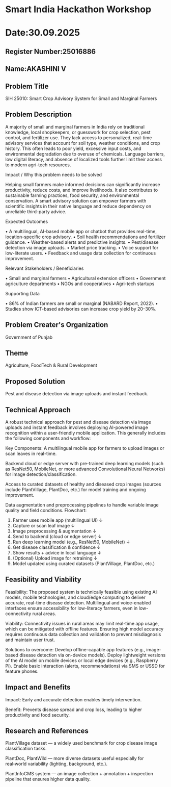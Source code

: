 # Smart India Hackathon Workshop
# Date:30.09.2025
## Register Number:25016886
## Name:AKASHINI V
## Problem Title
SIH 25010: Smart Crop Advisory System for Small and Marginal Farmers
## Problem Description
A majority of small and marginal farmers in India rely on traditional knowledge, local shopkeepers, or guesswork for crop selection, pest control, and fertilizer use. They lack access to personalized, real-time advisory services that account for soil type, weather conditions, and crop history. This often leads to poor yield, excessive input costs, and environmental degradation due to overuse of chemicals. Language barriers, low digital literacy, and absence of localized tools further limit their access to modern agri-tech resources.

Impact / Why this problem needs to be solved

Helping small farmers make informed decisions can significantly increase productivity, reduce costs, and improve livelihoods. It also contributes to sustainable farming practices, food security, and environmental conservation. A smart advisory solution can empower farmers with scientific insights in their native language and reduce dependency on unreliable third-party advice.

Expected Outcomes

• A multilingual, AI-based mobile app or chatbot that provides real-time, location-specific crop advisory.
• Soil health recommendations and fertilizer guidance.
• Weather-based alerts and predictive insights.
• Pest/disease detection via image uploads.
• Market price tracking.
• Voice support for low-literate users.
• Feedback and usage data collection for continuous improvement.

Relevant Stakeholders / Beneficiaries

• Small and marginal farmers
• Agricultural extension officers
• Government agriculture departments
• NGOs and cooperatives
• Agri-tech startups

Supporting Data

• 86% of Indian farmers are small or marginal (NABARD Report, 2022).
• Studies show ICT-based advisories can increase crop yield by 20–30%.

## Problem Creater's Organization
Government of Punjab

## Theme
Agriculture, FoodTech & Rural Development

## Proposed Solution
Pest and disease detection via image uploads and instant feedback.

## Technical Approach
A robust technical approach for pest and disease detection via image uploads and instant feedback involves deploying AI-powered image recognition within a user-friendly mobile application. This generally includes the following components and workflow:

Key Components:
A multilingual mobile app for farmers to upload images or scan leaves in real-time.

Backend cloud or edge server with pre-trained deep learning models (such as ResNet50, MobileNet, or more advanced Convolutional Neural Networks) for image detection/classification.

Access to curated datasets of healthy and diseased crop images (sources include PlantVillage, PlantDoc, etc.) for model training and ongoing improvement.

Data augmentation and preprocessing pipelines to handle variable image quality and field conditions.
Flowchart:
1. Farmer uses mobile app (multilingual UI)
      ↓
2. Capture or scan leaf image
      ↓
3. Image preprocessing & augmentation
      ↓
4. Send to backend (cloud or edge server)
      ↓
5. Run deep learning model (e.g., ResNet50, MobileNet)
      ↓
6. Get disease classification & confidence
      ↓
7. Show results + advice in local language
      ↓
8. (Optional) Upload image for retraining
      ↓
9. Model updated using curated datasets (PlantVillage, PlantDoc, etc.)


## Feasibility and Viability
Feasibility:
The proposed system is technically feasible using existing AI models, mobile technologies, and cloud/edge computing to deliver accurate, real-time disease detection. Multilingual and voice-enabled interfaces ensure accessibility for low-literacy farmers, even in low-connectivity rural areas.

Viability:
Connectivity issues in rural areas may limit real-time app usage, which can be mitigated with offline features. Ensuring high model accuracy requires continuous data collection and validation to prevent misdiagnosis and maintain user trust.

Solutions to overcome:
Develop offline-capable app features (e.g., image-based disease detection via on-device models).
Deploy lightweight versions of the AI model on mobile devices or local edge devices (e.g., Raspberry Pi).
Enable basic interaction (alerts, recommendations) via SMS or USSD for feature phones.

## Impact and Benefits
Impact: Early and accurate detection enables timely intervention.

Benefit: Prevents disease spread and crop loss, leading to higher productivity and food security.
## Research and References
PlantVillage dataset — a widely used benchmark for crop disease image classification tasks.

PlantDoc, PlantWild — more diverse datasets useful especially for real‑world variability (lighting, background, etc.).

PlantInfoCMS system — an image collection + annotation + inspection pipeline that ensures higher data quality.
